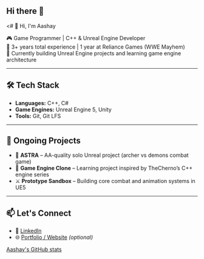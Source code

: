 ## Hi there 👋

<# 👋 Hi, I'm Aashay

🎮 Game Programmer | C++ & Unreal Engine Developer  
🧠 3+ years total experience | 1 year at Reliance Games (WWE Mayhem)  
🚧 Currently building Unreal Engine projects and learning game engine architecture  

---

## 🛠️ Tech Stack

- **Languages:** C++, C#  
- **Game Engines:** Unreal Engine 5, Unity  
- **Tools:** Git, Git LFS

---

## 🔭 Ongoing Projects

- 🎯 **ASTRA** – AA-quality solo Unreal project (archer vs demons combat game)  
- 🧠 **Game Engine Clone** – Learning project inspired by TheCherno’s C++ engine series  
- ⚔️ **Prototype Sandbox** – Building core combat and animation systems in UE5  

---

## 📫 Let's Connect

- 💼 [LinkedIn](#)
- 🌐 [Portfolio / Website](#) *(optional)*

[Aashay's GitHub stats](https://github-readme-stats.vercel.app/api?username=aashaykumar&show_icons=true&theme=radical)
